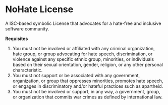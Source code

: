 # NoHate License
A ISC-based symbolic License that advocates for a hate-free and inclusive software community.

**Requisites**
1. You must not be involved or affiliated with any criminal organization, hate group, or group advocating for hate speech, discrimination, or violence against any specific ethnic group, minorities, or individuals based on their sexual orientation, gender, religion, or any other personal characteristic.
2. You must not support or be associated with any government, organization, or group that oppresses minorities, promotes hate speech, or engages in discriminatory and/or hateful practices such as apartheid.
3. You must not be involved or support, in any way, a government, group, or organization that commits war crimes as defined by international law.
